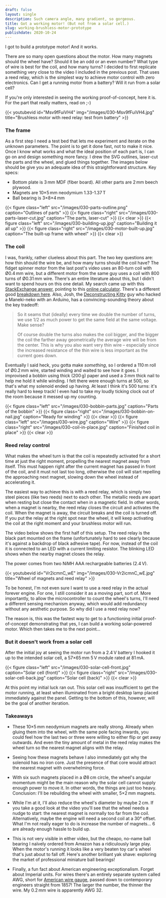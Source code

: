```yaml
---
draft: false
layout: single
description: Such camera angle, many gradient, so gorgeous.
title: Got a working motor! (But not from a solar cell.)
slug: working-brushless-motor-prototype
publishdate: 2020-10-24
---
```


I got to build a prototype motor! And it works.

There are so many open questions about the motor. How many magnets should the wheel have? Should it be an odd or an even number? What type of wire is best for the coil, and how many turns? I decided to first replicate something very close to the video I included in the previous post. That uses a reed relay, which is the simplest way to achieve motor control with zero electronics. Can I get a running motor from a battery? Will it run from a solar cell?

If you're only interested in seeing the working proof-of-concept, here it is. For the part that really matters, read on ;-)

{{< youtubevid id="Msv9fFuiVH4" img="/images/030-Msv9fFuiVH4.jpg" title="Brushless motor with reed relay: test from battery" >}}

<!--more-->

### The frame

As a first step I need a test bed that lets me experiment and iterate on the unknown parameters. The point is to get it done fast, not to make it nice. Once I know what works and what the ideal position of each part is, I can go on and design something more fancy. I drew the SVG outlines, laser-cut the parts and the wheel, and glued things together. The images below should be give you an adequate idea of this straightforward structure. Key specs:

- Bottom plate is 3&#8239;mm MDF (fiber board). All other parts are 2&#8239;mm beech plywood.
- Magnets are 10×5&#8239;mm neodymium 1.33-1.37&#8239;T
- Ball bearing is 3×8×4&#8239;mm

{{< figure class="left" src="/images/030-parts-outline.png" caption="Outlines of parts" >}}
{{< figure class="right" src="/images/030-parts-laser-cut.jpg" caption="The parts, laser-cut" >}}
{{< clear >}}
{{< figure class="left" src="/images/030-building-up.jpg" caption="Building it all up" >}}
{{< figure class="right" src="/images/030-motor-built-up.jpg" caption="The built-up frame with wheel" >}}
{{< clear >}}

### The coil

I was, frankly, rather clueless about this part. The two key questions are: how thin should the wire be, and how many turns should the coil have? The fidget spinner motor from the last post's video uses an 80-turn coil with Ø0.4&#8239;mm wire, but a different motor from the same guy uses a coil with 800 turns of Ø0.31&#8239;mm wire. There's an entire literature about this, but I didn't want to spend hours on this one detail. My search came up with this [StackExchange answer](https://electronics.stackexchange.com/a/94591), pointing to this [online calculator](https://daycounter.com/Calculators/Magnets/Solenoid-Force-Calculator.phtml). There's a different good [breakdown here](https://education.jlab.org/qa/electromagnet_02.html). Also, Josh, the [Deconstructing Kitty](https://wp.josh.com/2018/05/07/deconstructing-kitty/) guy who hacked a Maneki-neko with an Arduino, has a convincing-sounding theory about the key tradeoff:

> So it seams that (ideally) every time we double the number of turns, we use 1/2 as much power to get the same field at the same voltage. Make sense?
>
> Of course double the turns also makes the coil bigger, and the bigger the coil the farther away geometrically the average wire will be from the center. This is why you also want very thin wire – especially since the increased resistance of the thin wire is less important as the current goes down.

Eventually I said heck, you gotta make _something_, so I ordered a 110&#8239;m roll of Ø0.2&#8239;mm wire, started winding and waited to see how it goes. I improvised a bobbin using thick (200&#8239;g) paper and used a 3&#8239;mm thick nail to help me hold it while winding. I felt there were enough turns at 500, so that's what my solenoid ended up having. At least I think it's 500 turns: it's really hard to keep track! I even had to take my loudly ticking clock out of the room because it messed up my counting.

{{< figure class="left" src="/images/030-bobbin-parts.jpg" caption="Parts of the bobbin" >}}
{{< figure class="right" src="/images/030-bobbin-on-nail.jpg" caption="Ready for winding" >}}
{{< clear >}}
{{< figure class="left" src="/images/030-wire.jpg" caption="Wire" >}}
{{< figure class="right" src="/images/030-coil-in-place.jpg" caption="Finished coil in place" >}}
{{< clear >}}

### Reed relay control

What makes the wheel turn is that the coil is repeatedly activated for a short time at just the right moment, propelling the nearest magnet away from itself. This must happen right after the current magnet has passed in front of the coil, and it must not last too long, otherwise the coil will start repelling the approaching next magnet, slowing down the wheel instead of accelerating it.

The easiest way to achieve this is with a reed relay, which is simply two steel pieces (like two reeds) next to each other. The metallic reeds are apart when resting but close the contact when in a magnetic field. In other words, when a magnet is nearby, the reed relay closes the circuit and activates the coil. When the magnet is away, the circuit breaks and the coil is turned off. If you put the relay at the right spot near the wheel, it will keep activating the coil at the right moment and your brushless motor will run.

The video below shows the first half of this setup. The reed relay is the black part mounted on the frame (unfortunately hard to see clearly because it's against a backdrop of black adhesive tape). For now, instead of the coil it is connected to an LED with a current limiting resistor. The blinking LED shows when the nearby magnet closes the relay.

The power comes from two NiMH AAA rechargeable batteries (2.4&#8239;V).

{{< youtubevid id="Vr2icmnC_wE" img="/images/030-Vr2icmnC_wE.jpg" title="Wheel of magnets and reed relay" >}}

To be honest, I'm not even sure I want to use a reed relay in the actual forever engine. For one, I still consider it as a moving part, sort of. More importantly, to allow the microcontroller to count the wheel's turns, I'll need a different sensing mechanism anyway, which would add redundancy without any aesthetic purpose. So why did I use a reed relay now?

The reason is, this was the fastest way to get to a functioning initial proof-of-concept demonstrating that yes, I can build a working solar-powered motor. Which then takes me to the next point...

### But it doesn't work from a solar cell

After the initial joy at seeing the motor run from a 2.4&#8239;V battery I hooked it up to the intended solar cell, a 57×65&#8239;mm 5&#8239;V module rated at 81&#8239;mA.

{{< figure class="left" src="/images/030-solar-cell-front.jpg" caption="Solar cell (front)" >}}
{{< figure class="right" src="/images/030-solar-cell-back.jpg" caption="Solar cell (back)" >}}
{{< clear >}}

At this point my initial luck ran out. This solar cell was insufficient to get the motor running, at least when illuminated from a bright desktop lamp placed immediately against the panel. Getting to the bottom of this, however, will be the goal of another iteration.

### Takeaways

- These 10×5&#8239;mm neodymium magnets are really strong. Already when gluing them into the wheel, with the same pole facing inwards, you could feel how the last two or three were willing to either flip or get away outwards. And even the tiny amount of metal in the reed relay makes the wheel turn so the nearest magnet aligns with the relay.

- Seeing how these magnets behave I also immediately got why the solenoid has no iron core. Just the presence of that core would attract the nearest magnet with overwhelming force.

- With six such magnets placed in a Ø8&#8239;cm circle, the wheel's angular momentum might be the main reason why the solar cell cannot supply enough power to move it. In other words, the things are just too heavy. Conclusion: I'll be rebuilding the wheel with smaller, 5×2&#8239;mm magnets.

- While I'm at it, I'll also reduce the wheel's diameter by maybe 2&#8239;cm. If you take a good look at the video you'll see that the wheel needs a nudge to start: the nearest magnet is normally too far from the coil. Alternatively, maybe the engine will need a second coil at a 30° offset. What I'm not really eager to do is increase the number of magnets... 6 are already enough hassle to build up.

- This is not very visible in either video, but the cheapo, no-name ball bearing I naïvely ordered from Amazon has a ridiculously large play. When the motor's running it looks like a very beaten toy car's wheel that's just about to fall off. Here's another brilliant yak shave: exploring the market of professional miniature ball bearings!

- Finally, a fun fact about American engineering exceptionalism. Forget about Imperial units. For wires there's an entirely separate system called AWG, short for [American wire gauge](https://en.wikipedia.org/wiki/American_wire_gauge), passed down to contemporary engineers straight from 1857! The larger the number, the thinner the wire. My 0.2&#8239;mm wire is apparently AWG 32.
